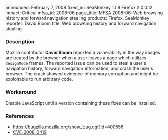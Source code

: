 announced: February 7, 2008
fixed_in: SeaMonkey 1.1.8
          Firefox 2.0.0.12
impact: Critical
mfsa_id: 2008-06
page_title: MFSA 2008-06: Web browsing history and forward navigation stealing
products: Firefox, SeaMonkey
reporter: David Bloom
title: Web browsing history and forward navigation stealing

<h3>Description</h3>

<p>Mozilla contributor <strong>David Bloom</strong> reported a
vulnerability in the way images are treated by the browser when a
user leaves a page which utilizes <code>designMode</code> frames.
The reported issue can be used to steal a user's navigation history,
forward navigation information, and crash the user's browser.
The crash showed evidence of memory corruption and might be exploitable
to run arbitrary code.</p>

<h3>Workaround</h3>

<p>Disable JavaScript until a version containing these fixes can be installed.</p>

<h3>References</h3>

<ul>
  <li><a href="https://bugzilla.mozilla.org/show_bug.cgi?id=400556">
      https://bugzilla.mozilla.org/show_bug.cgi?id=400556</a></li>

  <li><a class="ex-ref" href="http://cve.mitre.org/cgi-bin/cvename.cgi?name=CVE-2008-0419">
       CVE-2008-0419</a></li>

</ul>



